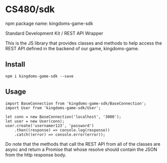 # CS480/sdk

npm package name: kingdoms-game-sdk

Standard Development Kit / REST API Wrapper

This is the JS library that provides classes and methods to help access
the REST API defined in the backend of our game, kingdoms-game.

## Install

`npm i kingdoms-game-sdk --save`

## Usage

```
import BaseConnection from 'kingdoms-game-sdk/BaseConnection';
import User from 'kingdoms-game-sdk/User';

let conn = new BaseConnection('localhost', '3000');
let user = new User(conn);
user.create('usernamer123', 'password')
    .then((response) => console.log(response))
    .catch((error) => console.error(error));
```

Do note that the methods that call the REST API from all of the classes 
are async and return a Promise that whose resolve should contain the JSON
from the http response body. 